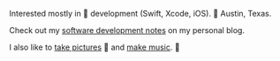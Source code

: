 Interested mostly in  development (Swift, Xcode, iOS). 📍 Austin, Texas.

Check out my [software development notes](https://patmcg.com/category/software-dev/) on my personal blog.

I also like to [take pictures](https://patmcg.com/category/photos/) 📸 and [make music](https://patmcg.com/category/songs/). 🎤
